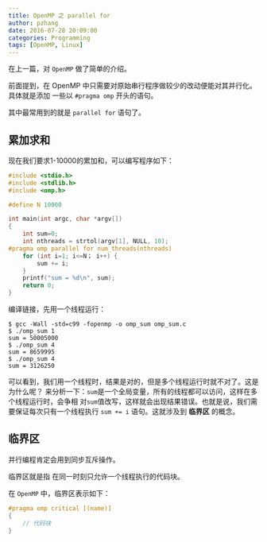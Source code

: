 ```yaml
---
title: OpenMP 之 parallel for
author: pzhang
date: 2016-07-28 20:09:00
categories: Programming
tags: [OpenMP, Linux]
---
```


在上一篇，对 `OpenMP` 做了简单的介绍。

前面提到，在 OpenMP 中只需要对原始串行程序做较少的改动便能对其并行化。具体就是添加
一些以 `#pragma omp` 开头的语句。

其中最常用到的就是 `parallel for` 语句了。

<!--more-->

## 累加求和

现在我们要求1-10000的累加和，可以编写程序如下：
``` C
#include <stdio.h>
#include <stdlib.h>
#include <omp.h>

#define N 10000

int main(int argc, char *argv[])
{
    int sum=0;
    int nthreads = strtol(argv[1], NULL, 10);
#pragma omp parallel for num_threads(nthreads)
    for (int i=1; i<=N； i++) {
        sum += i;
    }
    printf("sum = %d\n", sum);
    return 0;
}
```

编译链接，先用一个线程运行：

    $ gcc -Wall -std=c99 -fopenmp -o omp_sum omp_sum.c
    $ ./omp_sum 1
    sum = 50005000
    $ ./omp_sum 4
    sum = 8659995
    $ ./omp_sum 4
    sum = 3126250

可以看到，我们用一个线程时，结果是对的，但是多个线程运行时就不对了。这是为什么呢？
来分析一下：`sum`是一个全局变量，所有的线程都可以访问，这样在多个线程运行时，会争相
对`sum`值改写，这样就会出现结果错误。也就是说，我们需要保证每次只有一个线程执行
`sum += i` 语句。这就涉及到 **临界区** 的概念。

## 临界区

并行编程肯定会用到同步互斥操作。

临界区就是指 在同一时刻只允许一个线程执行的代码块。

在 `OpenMP` 中，临界区表示如下：

``` C
#pragma omp critical [(name)]
{
    // 代码块
}
```
